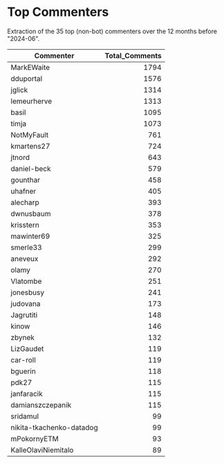 # Top Commenters

Extraction of the 35 top (non-bot) commenters 
over the 12 months before "2024-06".


| Commenter                | Total_Comments |
| ------------------------ | -------------: |
| MarkEWaite               |           1794 |
| dduportal                |           1576 |
| jglick                   |           1314 |
| lemeurherve              |           1313 |
| basil                    |           1095 |
| timja                    |           1073 |
| NotMyFault               |            761 |
| kmartens27               |            724 |
| jtnord                   |            643 |
| daniel-beck              |            579 |
| gounthar                 |            458 |
| uhafner                  |            405 |
| alecharp                 |            393 |
| dwnusbaum                |            378 |
| krisstern                |            353 |
| mawinter69               |            325 |
| smerle33                 |            299 |
| aneveux                  |            292 |
| olamy                    |            270 |
| Vlatombe                 |            251 |
| jonesbusy                |            241 |
| judovana                 |            173 |
| Jagrutiti                |            148 |
| kinow                    |            146 |
| zbynek                   |            132 |
| LizGaudet                |            119 |
| car-roll                 |            119 |
| bguerin                  |            118 |
| pdk27                    |            115 |
| janfaracik               |            115 |
| damianszczepanik         |            115 |
| sridamul                 |             99 |
| nikita-tkachenko-datadog |             99 |
| mPokornyETM              |             93 |
| KalleOlaviNiemitalo      |             89 |
